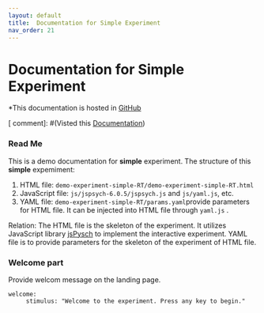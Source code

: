 ```yaml
---
layout: default
title:  Documentation for Simple Experiment
nav_order: 21
---
```

# Documentation for Simple Experiment

*This documentation is hosted in [GitHub](https://github.com/kschuler/experiment-library/tree/master/demo-experiment-simple-RA)

[ comment]: #(Visted this [Documentation](http://www.kathrynschuler.com/experiment-library/demo-experiment-simple-RA/readme.html))

### Read Me
This is a demo documentation for **simple** experiment. The structure of this **simple** expemiment:


1. HTML file: `demo-experiment-simple-RT/demo-experiment-simple-RT.html`
2. JavaScript file: `js/jspsych-6.0.5/jspsych.js` and  `js/yaml.js`, etc.
3. YAML file: `demo-experiment-simple-RT/params.yaml`provide parameters for HTML file.  It can be injected into HTML file through `yaml.js` .

Relation: The HTML file is the skeleton of the experiment. It utilizes JavaScript library  [jsPysch](https://www.jspsych.org/) to implement the interactive experiment. YAML file is to provide parameters for the skeleton of the experiment of HTML file. 

### Welcome part
Provide welcom message on the landing page.
```
welcome:
     stimulus: "Welcome to the experiment. Press any key to begin."
```
<!--stackedit_data:
eyJoaXN0b3J5IjpbLTIxMDQyMjQ1NDQsLTEyOTg2NjgwNzEsOT
E0OTAyMjgyLDE5MTc4NTA5NDksLTcwODM2OTIwNywtMTc1NTE2
MDEwNiw5OTcwODA4MjIsMTE4OTk4MDczNCwxNjA5Mjk3MTUwLC
00OTE2MzU0NzksLTE5NDA2OTIxNDAsLTg2NDMwMzA1MSwtNzM5
MzY1MTQwLDE1ODE0NjM5ODYsLTEwNTk0Mzc1NzMsMjk2NjUyND
czLDE3ODg3OTU0NzUsLTE5NjA3MjQzNDQsMTc4NjA1ODU1M119

-->